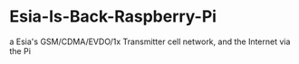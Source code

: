 # Esia-Is-Back-Raspberry-Pi
a Esia's GSM/CDMA/EVDO/1x Transmitter cell network, and the Internet via the Pi
